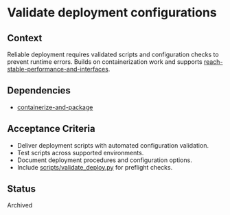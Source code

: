 # Validate deployment configurations

## Context
Reliable deployment requires validated scripts and configuration checks to
prevent runtime errors. Builds on containerization work and supports
[reach-stable-performance-and-interfaces](reach-stable-performance-and-interfaces.md).

## Dependencies
- [containerize-and-package](containerize-and-package.md)

## Acceptance Criteria
- Deliver deployment scripts with automated configuration validation.
- Test scripts across supported environments.
- Document deployment procedures and configuration options.
- Include [scripts/validate_deploy.py](../scripts/validate_deploy.py) for
  preflight checks.

## Status
Archived
